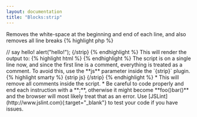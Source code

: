 ```yaml
---
layout: documentation
title: "Blocks:strip"
---
```


Removes the white-space at the beginning and end of each line, and also removes all line breaks
{% highlight php %}
<?php
strip(string $mode = 'default')
{% endhighlight %}

* **mode**: the stripping mode defines some rules to prevent harmful behavior on some types of content, currently the only special mode is **js** or **javascript** that ensures javascript line comments do not break the script

## Example
{% highlight smarty %}
{strip}
   spaces between words in a same line     
  - are not removed -    
     but    
   everything   
       else   
     is     
{/strip}
{% endhighlight %}

## Output
{% highlight text %}
spaces between words in a same line- are not removed -buteverythingelseis
{% endhighlight %}

If you have a template with inline-Javascript, the `{strip}` plugin might break your script if it contains line comments.  
Take a look at this example:
{% highlight smarty %}
{strip}
<script type="text/javascript">
    // say hello!
    alert("hello!");
</script>
{/strip}
{% endhighlight %}

This will render the output to:
{% highlight html %}
<script type="text/javascript"> // say hello! alert("hello!"); </script>
{% endhighlight %}

The script is on a single line now, and since the first line is a comment, everything is treated as a comment. To avoid this, use the **js** parameter inside the `{strip}` plugin.
{% highlight smarty %}
{strip js}
<script type="text/javascript">
    // say hello!
    alert("hello!");
</script>
{/strip}
{% endhighlight %}

* This will remove all comments inside the script.
* Be careful to code properly and end each instruction with a **;**, otherwise it might become **foo()bar()** and the browser will most likely treat that as an error. Use [JSLint](http://www.jslint.com){:target="_blank"} to test your code if you have issues.